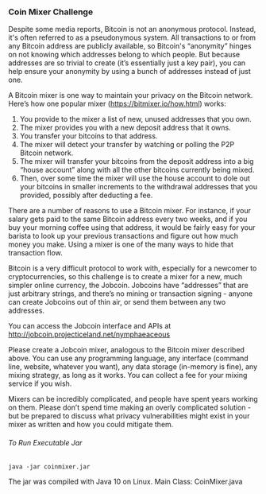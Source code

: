 ### Coin Mixer Challenge

Despite some media reports, Bitcoin is not an anonymous protocol.  Instead,
it's often referred to as a pseudonymous system.  All transactions to or from
any Bitcoin address are publicly available, so Bitcoin's “anonymity” hinges on
not knowing which addresses belong to which people.  But because addresses are
so trivial to create (it’s essentially just a key pair), you can help ensure
your anonymity by using a bunch of addresses instead of just one.


A Bitcoin mixer is one way to maintain your privacy on the Bitcoin network.
Here’s how one popular mixer (https://bitmixer.io/how.html) works:
1. You provide to the mixer a list of new, unused addresses that you own.
2. The mixer provides you with a new deposit address that it owns.
3. You transfer your bitcoins to that address.
4. The mixer will detect your transfer by watching or polling the P2P
   Bitcoin network.
5. The mixer will transfer your bitcoins from the deposit address into a
   big “house account” along with all the other bitcoins currently being
   mixed.
6. Then, over some time the mixer will use the house account to dole out
   your bitcoins in smaller increments to the withdrawal addresses that you
   provided, possibly after deducting a fee.


There are a number of reasons to use a Bitcoin mixer.  For instance, if your
salary gets paid to the same Bitcoin address every two weeks, and if you buy
your morning coffee using that address, it would be fairly easy for your
barista to look up your previous transactions and figure out how much money you
make.  Using a mixer is one of the many ways to hide that transaction flow.


Bitcoin is a very difficult protocol to work with, especially for a newcomer to
cryptocurrencies, so this challenge is to create a mixer for a new, much
simpler online currency, the Jobcoin.  Jobcoins have “addresses” that are just
arbitrary strings, and there’s no mining or transaction signing - anyone can
create Jobcoins out of thin air, or send them between any two addresses.


You can access the Jobcoin interface and APIs at
http://jobcoin.projecticeland.net/nymphaeaceous


Please create a Jobcoin mixer, analogous to the Bitcoin mixer described above.
You can use any programming language, any interface (command line, website,
whatever you want), any data storage (in-memory is fine), any mixing strategy,
as long as it works.  You can collect a fee for your mixing service if you
wish.


Mixers can be incredibly complicated, and people have spent years working on
them.  Please don’t spend time making an overly complicated solution - but be
prepared to discuss what privacy vulnerabilities might exist in your mixer as
written and how you could mitigate them.


###### To Run Executable Jar
```shell
java -jar coinmixer.jar
```

The jar was compiled with Java 10 on Linux.
Main Class: CoinMixer.java 
